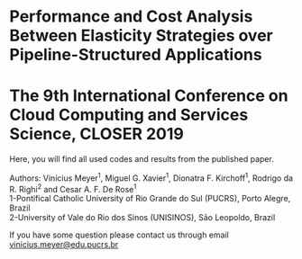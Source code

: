 # Performance and Cost Analysis Between Elasticity Strategies over Pipeline-Structured Applications

# The 9th International Conference on Cloud Computing and Services Science, CLOSER 2019

Here, you will find all used codes and results from the published paper.</br>

Authors: Vinícius Meyer<sup>1</sup>, Miguel G. Xavier<sup>1</sup>, Dionatra F. Kirchoff<sup>1</sup>, Rodrigo da R. Righi<sup>2</sup> and Cesar A. F. De Rose<sup>1</sup></br> 
1-Pontifical Catholic University of Rio Grande do Sul (PUCRS), Porto Alegre, Brazil</br>
2-University of Vale do Rio dos Sinos (UNISINOS), São Leopoldo, Brazil</br>

If you have some question please contact us through email vinicius.meyer@edu.pucrs.br</br>
